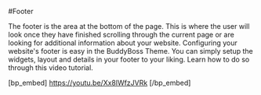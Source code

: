 #Footer

The footer is the area at the bottom of the page. This is where the user will look once they have finished scrolling through the current page or are looking for additional information about your website. Configuring your website's footer is easy in the BuddyBoss Theme. You can simply setup the widgets, layout and details in your footer to your liking. Learn how to do so through this video tutorial.

[bp_embed] https://youtu.be/Xx8lWfzJVRk [/bp_embed]